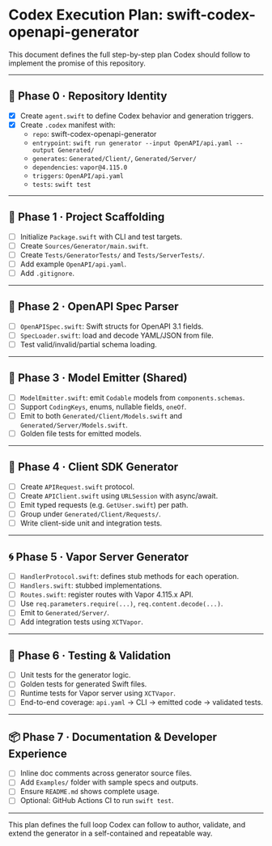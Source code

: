# Codex Execution Plan: swift-codex-openapi-generator

This document defines the full step-by-step plan Codex should follow to implement the promise of this repository.

---

## 🪪 Phase 0 · Repository Identity

- [x] Create `agent.swift` to define Codex behavior and generation triggers.
- [x] Create `.codex` manifest with:
  - `repo`: swift-codex-openapi-generator
  - `entrypoint`: `swift run generator --input OpenAPI/api.yaml --output Generated/`
  - `generates`: `Generated/Client/`, `Generated/Server/`
  - `dependencies`: `vapor@4.115.0`
  - `triggers`: `OpenAPI/api.yaml`
  - `tests`: `swift test`

---

## 🧱 Phase 1 · Project Scaffolding

- [ ] Initialize `Package.swift` with CLI and test targets.
- [ ] Create `Sources/Generator/main.swift`.
- [ ] Create `Tests/GeneratorTests/` and `Tests/ServerTests/`.
- [ ] Add example `OpenAPI/api.yaml`.
- [ ] Add `.gitignore`.

---

## 📜 Phase 2 · OpenAPI Spec Parser

- [ ] `OpenAPISpec.swift`: Swift structs for OpenAPI 3.1 fields.
- [ ] `SpecLoader.swift`: load and decode YAML/JSON from file.
- [ ] Test valid/invalid/partial schema loading.

---

## 🧬 Phase 3 · Model Emitter (Shared)

- [ ] `ModelEmitter.swift`: emit `Codable` models from `components.schemas`.
- [ ] Support `CodingKeys`, enums, nullable fields, `oneOf`.
- [ ] Emit to both `Generated/Client/Models.swift` and `Generated/Server/Models.swift`.
- [ ] Golden file tests for emitted models.

---

## 🔌 Phase 4 · Client SDK Generator

- [ ] Create `APIRequest.swift` protocol.
- [ ] Create `APIClient.swift` using `URLSession` with async/await.
- [ ] Emit typed requests (e.g. `GetUser.swift`) per path.
- [ ] Group under `Generated/Client/Requests/`.
- [ ] Write client-side unit and integration tests.

---

## 🌀 Phase 5 · Vapor Server Generator

- [ ] `HandlerProtocol.swift`: defines stub methods for each operation.
- [ ] `Handlers.swift`: stubbed implementations.
- [ ] `Routes.swift`: register routes with Vapor 4.115.x API.
- [ ] Use `req.parameters.require(...)`, `req.content.decode(...)`.
- [ ] Emit to `Generated/Server/`.
- [ ] Add integration tests using `XCTVapor`.

---

## 🧪 Phase 6 · Testing & Validation

- [ ] Unit tests for the generator logic.
- [ ] Golden tests for generated Swift files.
- [ ] Runtime tests for Vapor server using `XCTVapor`.
- [ ] End-to-end coverage: `api.yaml` → CLI → emitted code → validated tests.

---

## 📦 Phase 7 · Documentation & Developer Experience

- [ ] Inline doc comments across generator source files.
- [ ] Add `Examples/` folder with sample specs and outputs.
- [ ] Ensure `README.md` shows complete usage.
- [ ] Optional: GitHub Actions CI to run `swift test`.

---

This plan defines the full loop Codex can follow to author, validate, and extend the generator in a self-contained and repeatable way.

